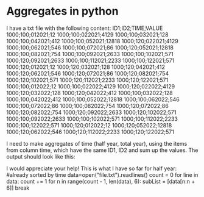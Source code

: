 
# Aggregates in python

I have a txt file with the following content:
ID1;ID2;TIME;VALUE  
1000;100;012021;12
1000;100;022021;4129
1000;100;032021;128
1000;100;042021;412
1000;100;052021;12818
1000;120;022021;4129
1000;100;062021;546
1000;100;072021;86
1000;120;052021;12818
1000;100;082021;754
1000;100;092021;2633
1000;100;102021;571
1000;120;092021;2633
1000;100;112021;2233
1000;100;122021;571
1000;120;012021;12
1000;120;032021;128
1000;120;042021;412
1000;120;062021;546
1000;120;072021;86
1000;120;082021;754
1000;120;102021;571
1000;120;112021;2233
1000;120;122021;571
1000;100;012022;12
1000;100;022022;4129
1000;120;022022;4129
1000;120;032022;128
1000;120;042022;412
1000;100;032022;128
1000;100;042022;412
1000;100;052022;12818
1000;100;062022;546
1000;100;072022;86
1000;100;082022;754
1000;120;072022;86
1000;120;082022;754
1000;120;092022;2633
1000;120;102022;571
1000;100;092022;2633
1000;100;102022;571
1000;100;112022;2233
1000;100;122022;571
1000;120;012022;12
1000;120;052022;12818
1000;120;062022;546
1000;120;112022;2233
1000;120;122022;571

I need to make aggregates of time (half year, total year), using the items from column time, which have the same ID1, ID2 and sum up the values.
The output should look like this:

I would appreciate your help! This is what I have so far for half year:
#already sorted by time
data=open("file.txt").readlines()
count = 0
for line in data:
    count += 1
    for n in range(count - 1, len(data), 6):
       subList = [data[n:n + 6]]
       break


        